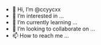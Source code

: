 - 👋 Hi, I’m @ccyycxx
- 👀 I’m interested in ...
- 🌱 I’m currently learning ...
- 💞️ I’m looking to collaborate on ...
- 📫 How to reach me ...

<!---
ccyycxx/ccyycxx is a ✨ special ✨ repository because its `README.md` (this file) appears on your GitHub profile.
You can click the Preview link to take a look at your changes.
--->

